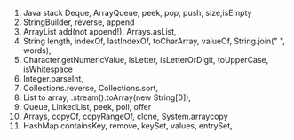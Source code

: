 1. Java stack Deque, ArrayQueue, peek, pop, push, size,isEmpty
1. StringBuilder, reverse, append
1. ArrayList add(not append!), Arrays.asList,
2. String length, indexOf, lastIndexOf, toCharArray, valueOf, String.join(" ", words),
3. Character.getNumericValue, isLetter, isLetterOrDigit, toUpperCase, isWhitespace
4. Integer.parseInt,
5. Collections.reverse, Collections.sort,
6. List to array, .stream().toArray(new String[0]),
7. Queue, LinkedList, peek, poll, offer
8. Arrays, copyOf, copyRangeOf, clone, System.arraycopy
9. HashMap containsKey, remove, keySet, values, entrySet,
   

